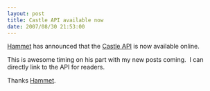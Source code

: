 ```yaml
---
layout: post
title: Castle API available now
date: 2007/08/30 21:53:00
---
```



[Hammet](http://hammett.castleproject.org/) has announced that the [Castle API](http://api.castleproject.org/) is now available online.

This is awesome timing on his part with my new posts coming.  I can directly link to the API for readers.

Thanks [Hammet](http://hammett.castleproject.org/).